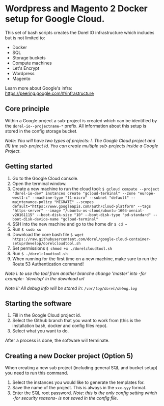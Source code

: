# Wordpress and Magento 2 Docker setup for Google Cloud.

This set of bash scripts creates the Dorel IO infrastructure which includes but is not limited to:
- Docker
- SQL
- Storage buckets
- Compute machines
- Let's Encrypt
- Wordpress
- Magento

Learn more about Google's infra: https://peering.google.com/#/infrastructure

## Core principle

Within a Google project a sub-project is created which can be identified by the `dorel-io--projectname-*` prefix.
All information about this setup is stored in the config storage bucket.

_Note: You will have two types of projects: I. The Google Cloud project and (II) the sub-project id. You can create multiple sub-projects inside a Google Project._

## Getting started

1. Go to the Google Cloud console.
2. Open the terminal window.
3. Create a new machine to run the cloud tool: `$ gcloud compute --project "dorel-io-dev" instances create "gcloud-terminal" --zone "europe-west1-c" --machine-type "f1-micro" --subnet "default" --maintenance-policy "MIGRATE" --scopes default="https://www.googleapis.com/auth/cloud-platform" --tags "https-server" --image "/ubuntu-os-cloud/ubuntu-1604-xenial-v20161115" --boot-disk-size "10" --boot-disk-type "pd-standard" --boot-disk-device-name "gcloud-terminal"`
4. SSH into the new machine and go to the home dir `$ cd ~`
5. Run `$ sudo su`
6. Download the core bash file `$ wget https://raw.githubusercontent.com/dorel/google-cloud-container-setup/develop/dorelcloudtool.sh`
7. Set permissions `$ chmod +x ./dorelcloudtool.sh`
8. Run `$ ./dorelcloudtool.sh`
9. When running for the first time on a new machine, make sure to run the Route 53 Authentication command!

_Note I: to use the tool from another branche change 'master' into -for example- 'develop' in the download url_

_Note II: All debug info will be stored in: `/var/log/dorel/debug.log`_

## Starting the software

1. Fill in the Google Cloud project id.
2. Select the Github branch that you want to work from (this is the installation bash, docker and config files repo).
3. Select what you want to do.

After a process is done, the software will terminate.

## Creating a new Docker project (Option 5)

When creating a new sub project (including general SQL and bucket setup) you need to run this command.

1. Select the instances you would like to generate the templates for.
2. Save the name of the project. This is always in the `xxx-yyy` format.
3. Enter the SQL root password. _Note: this is the only config setting which -for security reasons- is not saved in the config file_.
